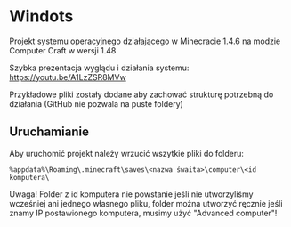 # Windots
Projekt systemu operacyjnego działającego w Minecracie 1.4.6 na modzie Computer Craft w wersji 1.48

Szybka prezentacja wyglądu i działania systemu:
https://youtu.be/A1LzZSR8MVw

Przykładowe pliki zostały dodane aby zachować strukturę potrzebną do działania (GitHub nie pozwala na puste foldery)

## Uruchamianie

Aby uruchomić projekt należy wrzucić wszytkie pliki do folderu:

```
%appdata%\Roaming\.minecraft\saves\<nazwa śwaita>\computer\<id komputera\
```

Uwaga! Folder z id komputera nie powstanie jeśli nie utworzyliśmy wcześniej ani jednego własnego pliku, folder można utworzyć ręcznie jeśli znamy IP postawionego komputera, musimy użyć "Advanced computer"!
